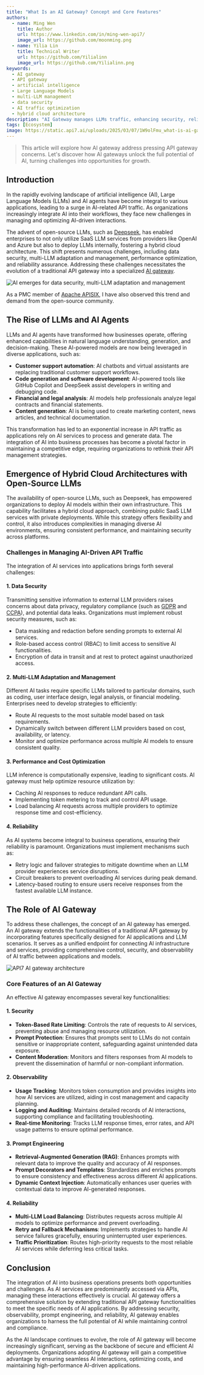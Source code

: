 ```yaml
---
title: "What Is an AI Gateway? Concept and Core Features"
authors:
  - name: Ming Wen
    title: Author
    url: https://www.linkedin.com/in/ming-wen-api7/
    image_url: https://github.com/moonming.png
  - name: Yilia Lin
    title: Technical Writer
    url: https://github.com/Yilialinn
    image_url: https://github.com/Yilialinn.png
keywords:
  - AI gateway
  - API gateway
  - artificial intelligence
  - Large Language Models
  - multi-LLM management
  - data security
  - AI traffic optimization
  - hybrid cloud architecture
description: "AI Gateway manages LLMs traffic, enhancing security, reliability, and observability for AI applications."
tags: [Ecosystem]
image: https://static.api7.ai/uploads/2025/03/07/1W9olFmu_what-is-ai-gateway.webp
---
```


>This article will explore how AI gateway address pressing API gateway concerns. Let's discover how AI gateways unlock the full potential of AI, turning challenges into opportunities for growth.

<!--truncate-->

## Introduction

In the rapidly evolving landscape of artificial intelligence (AI), Large Language Models (LLMs) and AI agents have become integral to various applications, leading to a surge in AI-related API traffic. As organizations increasingly integrate AI into their workflows, they face new challenges in managing and optimizing AI-driven interactions.

The advent of open-source LLMs, such as [Deepseek](https://www.deepseek.com/), has enabled enterprises to not only utilize SaaS LLM services from providers like OpenAI and Azure but also to deploy LLMs internally, fostering a hybrid cloud architecture. This shift presents numerous challenges, including data security, multi-LLM adaptation and management, performance optimization, and reliability assurance. Addressing these challenges necessitates the evolution of a traditional API gateway into a specialized [AI gateway](https://apisix.apache.org/blog/2025/02/24/apisix-ai-gateway-features/).

![AI emerges for data security, multi-LLM adaptation and management](https://static.api7.ai/uploads/2025/03/06/9bbxGvN5_ai-trends.webp)

As a PMC member of [Apache APISIX](https://apisix.apache.org/), I have also observed this trend and demand from the open-source community.

## The Rise of LLMs and AI Agents

LLMs and AI agents have transformed how businesses operate, offering enhanced capabilities in natural language understanding, generation, and decision-making. These AI-powered models are now being leveraged in diverse applications, such as:

- **Customer support automation**: AI chatbots and virtual assistants are replacing traditional customer support workflows.
- **Code generation and software development**: AI-powered tools like GitHub Copilot and DeepSeek assist developers in writing and debugging code.
- **Financial and legal analysis**: AI models help professionals analyze legal contracts and financial statements.
- **Content generation**: AI is being used to create marketing content, news articles, and technical documentation.

This transformation has led to an exponential increase in API traffic as applications rely on AI services to process and generate data. The integration of AI into business processes has become a pivotal factor in maintaining a competitive edge, requiring organizations to rethink their API management strategies.

## Emergence of Hybrid Cloud Architectures with Open-Source LLMs

The availability of open-source LLMs, such as Deepseek, has empowered organizations to deploy AI models within their own infrastructure. This capability facilitates a hybrid cloud approach, combining public SaaS LLM services with private deployments. While this strategy offers flexibility and control, it also introduces complexities in managing diverse AI environments, ensuring consistent performance, and maintaining security across platforms.

### Challenges in Managing AI-Driven API Traffic

The integration of AI services into applications brings forth several challenges:

#### 1. Data Security

Transmitting sensitive information to external LLM providers raises concerns about data privacy, regulatory compliance (such as [GDPR](https://gdpr-info.eu/) and [CCPA](https://oag.ca.gov/privacy/ccpa)), and potential data leaks. Organizations must implement robust security measures, such as:

- Data masking and redaction before sending prompts to external AI services.
- Role-based access control (RBAC) to limit access to sensitive AI functionalities.
- Encryption of data in transit and at rest to protect against unauthorized access.

#### 2. Multi-LLM Adaptation and Management

Different AI tasks require specific LLMs tailored to particular domains, such as coding, user interface design, legal analysis, or financial modeling. Enterprises need to develop strategies to efficiently:

- Route AI requests to the most suitable model based on task requirements.
- Dynamically switch between different LLM providers based on cost, availability, or latency.
- Monitor and optimize performance across multiple AI models to ensure consistent quality.

#### 3. Performance and Cost Optimization

LLM inference is computationally expensive, leading to significant costs. AI gateway must help optimize resource utilization by:

- Caching AI responses to reduce redundant API calls.
- Implementing token metering to track and control API usage.
- Load balancing AI requests across multiple providers to optimize response time and cost-efficiency.

#### 4. Reliability

As AI systems become integral to business operations, ensuring their reliability is paramount. Organizations must implement mechanisms such as:

- Retry logic and failover strategies to mitigate downtime when an LLM provider experiences service disruptions.
- Circuit breakers to prevent overloading AI services during peak demand.
- Latency-based routing to ensure users receive responses from the fastest available LLM instance.

## The Role of AI Gateway

To address these challenges, the concept of an AI gateway has emerged. An AI gateway extends the functionalities of a traditional API gateway by incorporating features specifically designed for AI applications and LLM scenarios. It serves as a unified endpoint for connecting AI infrastructure and services, providing comprehensive control, security, and observability of AI traffic between applications and models.

![API7 AI gateway architecture](https://static.api7.ai/uploads/2025/03/06/iCGmdwUZ_api7-ai-gateway.webp)

### Core Features of an AI Gateway

An effective AI gateway encompasses several key functionalities:

#### 1. Security

- **Token-Based Rate Limiting**: Controls the rate of requests to AI services, preventing abuse and managing resource utilization.
- **Prompt Protection**: Ensures that prompts sent to LLMs do not contain sensitive or inappropriate content, safeguarding against unintended data exposure.
- **Content Moderation**: Monitors and filters responses from AI models to prevent the dissemination of harmful or non-compliant information.

#### 2. Observability

- **Usage Tracking**: Monitors token consumption and provides insights into how AI services are utilized, aiding in cost management and capacity planning.
- **Logging and Auditing**: Maintains detailed records of AI interactions, supporting compliance and facilitating troubleshooting.
- **Real-time Monitoring**: Tracks LLM response times, error rates, and API usage patterns to ensure optimal performance.

#### 3. Prompt Engineering

- **Retrieval-Augmented Generation (RAG)**: Enhances prompts with relevant data to improve the quality and accuracy of AI responses.
- **Prompt Decorators and Templates**: Standardizes and enriches prompts to ensure consistency and effectiveness across different AI applications.
- **Dynamic Context Injection**: Automatically enhances user queries with contextual data to improve AI-generated responses.

#### 4. Reliability

- **Multi-LLM Load Balancing**: Distributes requests across multiple AI models to optimize performance and prevent overloading.
- **Retry and Fallback Mechanisms**: Implements strategies to handle AI service failures gracefully, ensuring uninterrupted user experiences.
- **Traffic Prioritization**: Routes high-priority requests to the most reliable AI services while deferring less critical tasks.

## Conclusion

The integration of AI into business operations presents both opportunities and challenges. As AI services are predominantly accessed via APIs, managing these interactions effectively is crucial. AI gateway offers a comprehensive solution by extending traditional API gateway functionalities to meet the specific needs of AI applications. By addressing security, observability, prompt engineering, and reliability, AI gateway enables organizations to harness the full potential of AI while maintaining control and compliance.

As the AI landscape continues to evolve, the role of AI gateway will become increasingly significant, serving as the backbone of secure and efficient AI deployments. Organizations adopting AI gateway will gain a competitive advantage by ensuring seamless AI interactions, optimizing costs, and maintaining high-performance AI-driven applications.
